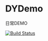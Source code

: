 # DYDemo
日常DEMO

[![Build Status](https://travis-ci.org/DyoungYu/DYDemo.svg?branch=master)](https://travis-ci.org/DyoungYu/DYDemo)
